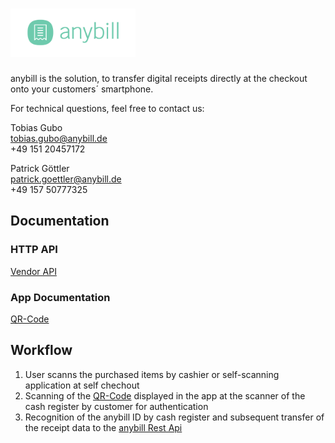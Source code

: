 # <img id="logo" src="./Assets/logo.svg" width="200" alt="anybill logo"/>

anybill is the solution, to transfer digital receipts directly at the checkout onto your customers´ smartphone.<br>

For technical questions, feel free to contact us:<br>

Tobias Gubo<br>
tobias.gubo@anybill.de<br>
+49 151 20457172<br>

Patrick Göttler<br>
patrick.goettler@anybill.de<br>
+49 157 50777325<br>

## Documentation
### HTTP API

[Vendor API](./api_vendor.md)

### App Documentation

[QR-Code](./app_qr.md)

## Workflow

1. User scanns the purchased items by cashier or self-scanning application at self chechout
2. Scanning of the [QR-Code](./app_qr.md) displayed in the app at the scanner of the cash register by customer for authentication
3. Recognition of the anybill ID by cash register and subsequent transfer of the receipt data to the [anybill Rest Api](./api_vendor.md)
